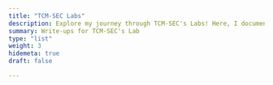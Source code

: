 ```yaml
---
title: "TCM-SEC Labs"
description: Explore my journey through TCM-SEC's Labs! Here, I document the challenges, strategies, and lessons learned while conquering these simulated penetration testing environments.
summary: Write-ups for TCM-SEC's Lab
type: "list"
weight: 3
hidemeta: true
draft: false

---
```

